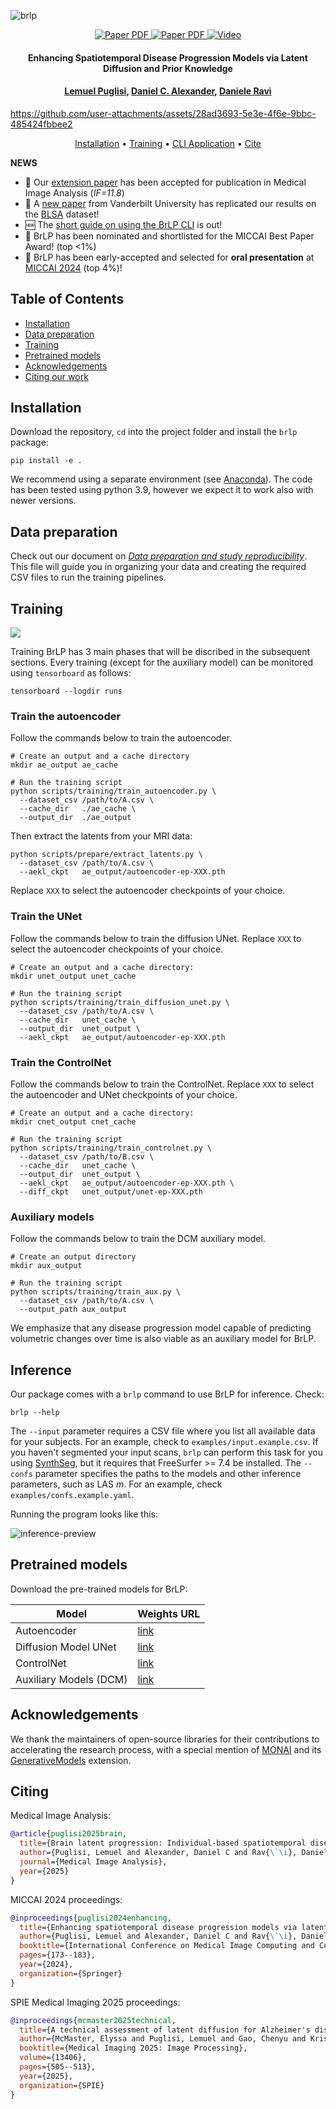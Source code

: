 ![brlp](assets/readme-brlp.png)

<p align="center">
  <a href='https://arxiv.org/pdf/2502.08560'>
    <img src='https://img.shields.io/badge/Journal-PDF-green?style=for-the-badge&logo=adobeacrobatreader&logoWidth=20&logoColor=white&color=94DD15' alt='Paper PDF'>
  </a>
  <a href='https://papers.miccai.org/miccai-2024/paper/0511_paper.pdf'>
    <img src='https://img.shields.io/badge/MICCAI-PDF-green?style=for-the-badge&logo=adobeacrobatreader&logoWidth=20&logoColor=white&color=94DD15' alt='Paper PDF'>
  </a>
  <a href='https://youtu.be/6YKz2MNM4jg?si=nkG21K4lIgLrH-pK'>
    <img src='https://img.shields.io/badge/Video-YouTube-red?style=for-the-badge&logo=youtube&logoColor=white&color=FF3737' alt='Video'>
  </a>
</p>

<h4 align="center">Enhancing Spatiotemporal Disease Progression Models via Latent Diffusion and Prior Knowledge</h4>

<h4 align="center"><a href="https://lemuelpuglisi.github.io/">Lemuel Puglisi</a>, <a href="https://profiles.ucl.ac.uk/3589">Daniel C. Alexander</a>, <a href="https://daniravi.wixsite.com/researchblog">Daniele Ravì</a></h4>

https://github.com/user-attachments/assets/28ad3693-5e3e-4f6e-9bbc-485424fbbee2

<p align="center">
  <a href="#installation">Installation</a> •
  <a href="#training">Training</a> •
  <a href="#inference">CLI Application</a> •
  <a href="#citing">Cite</a>
</p>


**NEWS**
* 🎉 Our [extension paper](https://arxiv.org/pdf/2502.08560) has been accepted for publication in Medical Image Analysis (*IF=11.8*)
* 🎉 A [new paper](https://www.spiedigitallibrary.org/conference-proceedings-of-spie/13406/1340621/A-technical-assessment-of-latent-diffusion-for-Alzheimers-disease-progression/10.1117/12.3047135.short) from Vanderbilt University has replicated our results on the [BLSA](https://www.blsa.nih.gov/) dataset!
* 🆕 The [short guide on using the BrLP CLI](https://lemuelpuglisi.github.io/blog/2024/brlp/) is out!
* 🎉 BrLP has been nominated and shortlisted for the MICCAI Best Paper Award! (top <1%)
* 🎉 BrLP has been early-accepted and selected for **oral presentation** at [MICCAI 2024](https://conferences.miccai.org/2024/en/) (top 4%)!



## Table of Contents
- [Installation](#installation)
- [Data preparation](./REPR-DATA.md)
- [Training](#training)
- [Pretrained models](#pretrained-models)
- [Acknowledgements](#acknowledgements)
- [Citing our work](#citing)

## Installation

Download the repository, `cd` into the project folder and install the `brlp` package:

```console
pip install -e .
```
We recommend using a separate environment (see [Anaconda](https://www.anaconda.com/)). The code has been tested using python 3.9, however we expect it to work also with newer versions.

## Data preparation

Check out our document on [*Data preparation and study reproducibility*](./REPR-DATA.md). This file will guide you in organizing your data and creating the required CSV files to run the training pipelines.


## Training
![](assets/pipeline.png)


Training BrLP has 3 main phases that will be discribed in the subsequent sections. Every training (except for the auxiliary model) can be monitored using `tensorboard` as follows:

```console
tensorboard --logdir runs
```



### Train the autoencoder

Follow the commands below to train the autoencoder.

```console
# Create an output and a cache directory
mkdir ae_output ae_cache

# Run the training script
python scripts/training/train_autoencoder.py \
  --dataset_csv /path/to/A.csv \
  --cache_dir   ./ae_cache \
  --output_dir  ./ae_output
```

Then extract the latents from your MRI data:

```console
python scripts/prepare/extract_latents.py \
  --dataset_csv /path/to/A.csv \
  --aekl_ckpt   ae_output/autoencoder-ep-XXX.pth
```

Replace `XXX` to select the autoencoder checkpoints of your choice.

### Train the UNet

Follow the commands below to train the diffusion UNet. Replace `XXX` to select the autoencoder checkpoints of your choice.


```console
# Create an output and a cache directory:
mkdir unet_output unet_cache

# Run the training script
python scripts/training/train_diffusion_unet.py \
  --dataset_csv /path/to/A.csv \
  --cache_dir   unet_cache \
  --output_dir  unet_output \
  --aekl_ckpt   ae_output/autoencoder-ep-XXX.pth
```

### Train the ControlNet

Follow the commands below to train the ControlNet. Replace `XXX` to select the autoencoder and UNet checkpoints of your choice.

```console
# Create an output and a cache directory:
mkdir cnet_output cnet_cache

# Run the training script
python scripts/training/train_controlnet.py \
  --dataset_csv /path/to/B.csv \
  --cache_dir   unet_cache \
  --output_dir  unet_output \
  --aekl_ckpt   ae_output/autoencoder-ep-XXX.pth \
  --diff_ckpt   unet_output/unet-ep-XXX.pth
```

### Auxiliary models

Follow the commands below to train the DCM auxiliary model.

```console
# Create an output directory
mkdir aux_output

# Run the training script
python scripts/training/train_aux.py \
  --dataset_csv /path/to/A.csv \
  --output_path aux_output
```

We emphasize that any disease progression model capable of predicting volumetric changes over time is also viable as an auxiliary model for BrLP.

## Inference

Our package comes with a `brlp` command to use BrLP for inference. Check:
```console
brlp --help
```

The `--input` parameter requires a CSV file where you list all available data for your subjects. For an example, check to `examples/input.example.csv`. If you haven't segmented your input scans, `brlp` can perform this task for you using [SynthSeg](https://surfer.nmr.mgh.harvard.edu/fswiki/SynthSeg), but it requires that FreeSurfer >= 7.4 be installed. The `--confs` parameter specifies the paths to the models and other inference parameters, such as LAS $m$. For an example, check `examples/confs.example.yaml`. 

Running the program looks like this:

![inference-preview](assets/inference.gif)


## Pretrained models

Download the pre-trained models for BrLP:

| Model                  | Weights URL                                                  |
| ---------------------- | ------------------------------------------------------------ |
| Autoencoder            | [link](https://studentiunict-my.sharepoint.com/:u:/g/personal/pgllml99h18c351e_studium_unict_it/EUxUFIQtkQ1EvBqojYA5BAYByIyHbttca5Mx1cU4bC6q3A?e=sCXSUA) |
| Diffusion Model UNet   | [link](https://studentiunict-my.sharepoint.com/:u:/g/personal/pgllml99h18c351e_studium_unict_it/EQT7KJTtfmRAguf8_utWeJIBUJPsRRgPZlt94s2vNbwVFw?e=IjHnx7) |
| ControlNet             | [link](https://studentiunict-my.sharepoint.com/:u:/g/personal/pgllml99h18c351e_studium_unict_it/EYtVvH47dFJJnH8gtwSMA-MB8c3pm4_Z9g5F_IG1OKxW9Q?e=CzvGT4) |
| Auxiliary Models (DCM) | [link](https://studentiunict-my.sharepoint.com/:u:/g/personal/pgllml99h18c351e_studium_unict_it/EXJDQqLNCwBFkt2J6zg1kpwBS_1hAZoBfGy5AfcGOBZvHQ?e=Z05kOG) |

## Acknowledgements

We thank the maintainers of open-source libraries for their contributions to accelerating the research process, with a special mention of [MONAI](https://monai.io/) and its [GenerativeModels](https://github.com/Project-MONAI/GenerativeModels/tree/main) extension.

## Citing

Medical Image Analysis:

```bib
@article{puglisi2025brain,
  title={Brain latent progression: Individual-based spatiotemporal disease progression on 3D brain MRIs via latent diffusion},
  author={Puglisi, Lemuel and Alexander, Daniel C and Rav{\`\i}, Daniele},
  journal={Medical Image Analysis},
  year={2025}
}
```

MICCAI 2024 proceedings:

```bib
@inproceedings{puglisi2024enhancing,
  title={Enhancing spatiotemporal disease progression models via latent diffusion and prior knowledge},
  author={Puglisi, Lemuel and Alexander, Daniel C and Rav{\`\i}, Daniele},
  booktitle={International Conference on Medical Image Computing and Computer-Assisted Intervention},
  pages={173--183},
  year={2024},
  organization={Springer}
}
```


SPIE Medical Imaging 2025 proceedings: 
```bib
@inproceedings{mcmaster2025technical,
  title={A technical assessment of latent diffusion for Alzheimer's disease progression},
  author={McMaster, Elyssa and Puglisi, Lemuel and Gao, Chenyu and Krishnan, Aravind R and Saunders, Adam M and Ravi, Daniele and Beason-Held, Lori L and Resnick, Susan M and Zuo, Lianrui and Moyer, Daniel and others},
  booktitle={Medical Imaging 2025: Image Processing},
  volume={13406},
  pages={505--513},
  year={2025},
  organization={SPIE}
}
```

